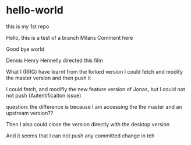 # hello-world
this is my 1st repo

Hello, this is a test of a branch
Milans Comment here


Good bye world

Dennis Henry Hennelly directed this film

What I (RRG) have learnt
from the forked version I could fetch and modify the master version and then push it

I could fetch, and modifiy the new feature version of Jonas, but I could not not push (Autentificaiton issue)

question: the difference is because I am accessing the the master and an upstream version??

Then I also could close the version directly with the desktop version

And it seems that I can not push any committed change in teh 
